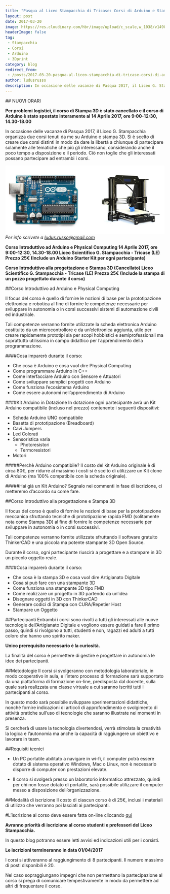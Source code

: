 ```yaml
---
title: "Pasqua al Liceo Stampacchia di Tricase: Corsi di Arduino e Stampa 3D"
layout: post
date: 2017-03-20
image: https://res.cloudinary.com/hbr/image/upload/c_scale,w_1038/v1490038852/Schermata_2017-03-20_alle_20.40.18_w7axia.png
headerImage: false
tag:
 - Stampacchia
 - Corsi
 - Arduino
 - 3Dprint
category: blog
redirect_from:
 - /posts/2017-03-20-pasqua-al-liceo-stampacchia-di-tricase-corsi-di-arduino-e-stampa-3d
author: ludusrusso
description: In occasione delle vacanze di Pasqua 2017, il Liceo G. Stampacchia organizza due corsi tenuti da me su Arduino e stampa 3D.
---
```


## NUOVI ORARI

**Per problemi logistici, il corso di Stampa 3D è stato cancellato e il corso di Arduino è stato spostato interamente al 14 Aprile 2017, ore 9:00-12:30, 14.30-18.00**

In occasione delle vacanze di Pasqua 2017, il Liceo G. Stampacchia organizza due corsi tenuti da me su Arduino e stampa 3D.
Si è scelto di creare due corsi distinti in modo da dare la libertà a chiunque di partecipare solamente alle tematiche che più gli interessano, considerando anche il poco tempo a disposizione e il periodo. Ciò non toglie che gli interessati possano partecipare ad entrambi i corsi.

![Locandina Corso](/assets/imgs/2017-03-20-pasqua-al-liceo-stampacchia-di-tricase-corsi-di-arduino-e-stampa-3d.markdown/Schermata_2017-03-20_alle_20.40.18_w7axia.png)
*Per info scrivete a ludus.russo@gmail.com*

**Corso Introduttivo ad Arduino e Physical Computing 
14 Aprile 2017, ore 9:00-12:30, 14.30-18.00
Liceo Scientifico G. Stampacchia - Tricase (LE)
Prezzo 25€ (Include un Arduino Starter Kit per ogni partecipante)**

**Corso Introduttivo alla progettazione e Stampa 3D (Cancellato)
Liceo Scientifico G. Stampacchia - Tricase (LE)
Prezzo 25€ (Include la stampa di un pezzo progettato durante il corso)**

##Corso Introduttivo ad Arduino e Physical Computing

Il focus del corso è quello di fornire le nozioni di base per la prototipazione elettronica e robotica al fine di fornire le competenze necessarie per sviluppare in autonomia o in corsi successivi sistemi di automazione civili ed industriale.

Tali competenze verranno fornite utilizzate la scheda elettronica Arduino costituito da un microcontrollore e da un’elettronica aggiunta, utile per creare rapidamente prototipi sia per scopi hobbistici e semiprofessionali ma soprattutto utilissima in campo didattico per l’apprendimento della programmazione.

####Cosa imparerò durante il corso:
 - Che cosa è Arduino e cosa vuol dire Physical Computing
 - Come programmare Arduino in C++
 - Come interfacciare Arduino con Sensore e Attuatori
 - Come sviluppare semplici progetti con Arduino
 - Come funziona l’ecosistema Arduino
 - Come essere autonomi nell’apprendimento di Arduino

####Kit Arduino in Dotazione
In dotazione ogni partecipante avrà un Kit Arduino compatibile (incluso nel prezzo) contenente i seguenti dispositivi:

 - Scheda Arduino UNO compatibile
 - Basetta di prototipazione (Breadboard)
 - Cavi Jumpers
 - Led Colorati
 - Sensoristica varia
 	- Photoresistori
	- Termoresistori
- Motori

#####Perchè Arduino compatibile? 
Il costo del kit Arduino originale è di circa 80€, per ridurre al massimo i costi si è scelto di utilizzare un Kit clone di Arduino (ma 100% compatibile con la scheda originale).

#####Hai già un Kit Arduino? 
Segnalo nei commenti in fase di iscrizione, ci metteremo d’accordo su come fare.

##Corso Introduttivo alla progettazione e Stampa 3D

Il focus del corso è quello di fornire le nozioni di base per la prototipazione meccanica sfruttando tecniche di prototipazione rapida FMD (solitamente nota come Stampa 3D) al fine di fornire le competenze necessarie per sviluppare in autonomia o in corsi successivi.

Tali competenze verranno fornite utilizzate sfruttando il software gratuito ThinkerCAD e una piccola ma potente stampante 3D Open Source.

Durante il corso, ogni partecipante riuscirà a progettare e a stampare in 3D un piccolo oggetto reale.

####Cosa imparerò durante il corso:
 - Che cosa è la stampa 3D e cosa vuol dire Artigianato Digitale
 - Cosa si può fare con una stampante 3D
 - Come funziona una stampante 3D tipo FMD
 - Come realizzare un progetto in 3D partendo da un’idea
 - Disegnare oggetti in 3D con ThinkerCAD
 - Generare codici di Stampa con CURA/Repetier Host
 - Stampare un Oggetto

##Partecipanti
Entrambi i corsi sono rivolti a tutti gli interessati alle nuove tecnologie dell’Artigianato Digitale e vogliono essere guidati a fare il primo passo, quindi si rivolgono a tutti, studenti e non, ragazzi ed adulti a tutti coloro che hanno uno spirito maker.

**Unico prerequisito necessario è la curiosità.**

La finalità del corso è permettere di gestire e progettare in autonomia le idee dei partecipanti.

##Metodologie
Il corsi si svolgeranno con metodologia laboratoriale, in modo cooperativo in aula, e l’intero processo di formazione sarà supportato da una piattaforma di formazione on-line, predisposta dal docente, sulla quale sarà realizzata una classe virtuale a cui saranno iscritti tutti i partecipanti al corso. 

In questo modo sarà possibile sviluppare sperimentazioni didattiche, nonché fornire indicazioni di articoli di approfondimento e svolgimento di attività pratiche sull’uso di tecnologie che saranno illustrate nei momenti in presenza.

Si cercherà di usare la tecnologia divertendosi, verrà stimolata la creatività la logica e l’autonomia ma anche la capacità di raggiungere un obiettivo e lavorare in team.

##Requisiti tecnici
 - Un PC portatile abilitato a navigare in wi-fi, il computer potrà essere dotato di sistema operativo Windows, Mac o Linux, non è necessario disporre di computer con prestazioni elevate.

 - Il corso si svolgerà presso un laboratorio informatico attrezzato, quindi per chi non fosse dotato di portatile, sarà possibile utilizzare il computer messo a disposizione dell’organizzazione.

##Modalità di iscrizione
Il costo di ciascun corso è di 25€, inclusi i materiali di utilizzo che verranno poi lasciati ai partecipanti. 

#L’iscrizione al corso deve essere fatta on-line cliccando [qui](https://goo.gl/forms/Gv226pPZnTbWX3Xu1)

**Avranno priorità di iscrizione al corso studenti e professori del Liceo Stampacchia.**

In questo blog potranno essere letti avvisi ed indicazioni utili per i corsisti.

**Le iscrizioni termineranno in data 01/04/2017**

I corsi si attiveranno al raggiungimento di 8 partecipanti. Il numero massimo di posti disponibili è 20.

Nel caso sopraggiungano impegni che non permettano la partecipazione al corso si prega di comunicare tempestivamente in modo da permettere ad altri di frequentare il corso.